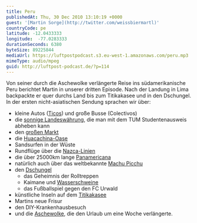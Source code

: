 ```yaml
---
title: Peru
publishedAt: Thu, 30 Dec 2010 13:10:19 +0000
guest: '[Martin Sorge](http://twitter.com/weissbiermartl)'
countryCode: pe
latitude: -12.0433333
longitude:  -77.0283333
durationSeconds: 6380
byteSize: 89225844
mediaUrl: https://luftpostpodcast.s3.eu-west-1.amazonaws.com/peru.mp3
mimeType: audio/mpeg
guid: http://luftpost-podcast.de/?p=114
---
```


Von seiner durch die Aschewolke verlängerte Reise ins südamerikanische Peru berichtet Martin in unserer dritten Episode. Nach der Landung in Lima backpackte er quer durchs Land bis zum Titikakasee und in den Dschungel. In der ersten nicht-asiatischen Sendung sprachen wir über:
* kleine Autos ([Ticos](http://upload.wikimedia.org/wikipedia/commons/d/d4/Daewoo%5FTico%5Fvl.jpg)) und große Busse (Colectivos)
* die [sonnige Landeswährung](http://www.religare-reisen.de/Wichtige-Reiseinformationen-fur-die-Perureise/Geld-und-Wahrung-auf-ihrer-Peru-Reise.html), die man mit dem TUM Studentenausweis abheben kann
* den [großen Markt](http://luftpost-podcast.de/wp-content/uploads/01042010586.jpg)
* die [Huacachina-Oase](http://www.religare-reisen.de/mambots/content/multithumb/images/b.770.540.16777215.1..stories.peru.reisebeschreibung.Huacachina%5FPanorama.jpg)
* Sandsurfen in der Wüste
* Rundflüge über die [Nazca-Linien](http://maps.google.de/maps?f=q&source=embed&hl=de&geocode=&q=palpa&sll=-15.282198,-75.049324&sspn=0.172215,0.261612&ie=UTF8&hq=palpa&hnear=&t=h&ll=-14.690276,-75.10771&spn=0.002491,0.003433&z=18)
* die über 25000km lange [Panamericana](http://www.slkl.ch/PanAmericana.jpg)
* natürlich auch über das weltbekannte [Machu Picchu](http://wikitravel.org/en/Machu%5FPicchu)
* den [Dschungel](http://luftpost-podcast.de/wp-content/uploads/09042010606.jpg)  
   * das Geheimnis der Rolltreppen  
   * Kaimane und [Wasserschweine](http://upload.wikimedia.org/wikipedia/commons/1/15/Hydrochoerus%5Fhydrochaeris.jpg)  
   * das Fußballspiel gegen den FC Urwald
* künstliche Inseln auf dem [Titikakasee](http://www.umdiewelt.de/Die-Amerikas/Suedamerika/Peru/Reisebericht-5214/Kapitel-8.html)
* Martins neue Frisur
* den DIY-Krankenhausbesuch
* und die [Aschewolke](http://www.tagesschau.de/ausland/islandvulkan100.html), die den Urlaub um eine Woche verlängerte.
